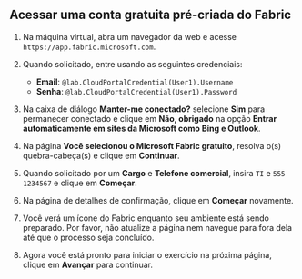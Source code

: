 ## Acessar uma conta gratuita pré-criada do Fabric

1. Na máquina virtual, abra um navegador da web e acesse `https://app.fabric.microsoft.com`.

1. Quando solicitado, entre usando as seguintes credenciais:

    - **Email**: `@lab.CloudPortalCredential(User1).Username`
    - **Senha**: `@lab.CloudPortalCredential(User1).Password`

1. Na caixa de diálogo **Manter-me conectado?** selecione **Sim** para permanecer conectado e clique em **Não, obrigado** na opção **Entrar automaticamente em sites da Microsoft como Bing e Outlook**.

1. Na página **Você selecionou o Microsoft Fabric gratuito**, resolva o(s) quebra-cabeça(s) e clique em **Continuar**.

1. Quando solicitado por um **Cargo** e **Telefone comercial**, insira `TI` e `555 1234567` e clique em **Começar**.

1. Na página de detalhes de confirmação, clique em **Começar** novamente.

1. Você verá um ícone do Fabric enquanto seu ambiente está sendo preparado. Por favor, não atualize a página nem navegue para fora dela até que o processo seja concluído.

1. Agora você está pronto para iniciar o exercício na próxima página, clique em **Avançar** para continuar.
